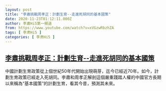 ```yaml
---
layout: post
title: "李肅挑戰周孝正：計劃生育--走進死胡同的基本國策"
date: 2020-11-23T01:12:11.000Z
author: 李肅Hi5第一頻道
from: https://www.youtube.com/watch?v=xVGzwRbzhZA
tags: [ 李肃Hi5 ]
categories: [ 李肃Hi5 ]
---
```

<!--1606093931000-->
[李肅挑戰周孝正：計劃生育--走進死胡同的基本國策](https://www.youtube.com/watch?v=xVGzwRbzhZA)
------

<div>
中國計劃生育政策從上個世紀50年代開始出現萌芽，迄今已經近70年。如今，計劃生育政策已經走入死胡同。李肅和周孝正解剖這個嚴重踐踏人權的中國官方長期以來稱為“基本國策”的計劃生育，看其今昔，預測其未來。
</div>
